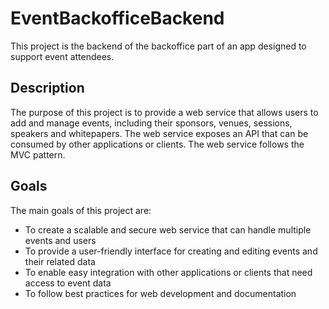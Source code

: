 # EventBackofficeBackend

This project is the backend of the backoffice part of an app designed to support event attendees.

## Description

The purpose of this project is to provide a web service that allows users to add and manage events, including their sponsors, venues, sessions, speakers and whitepapers. The web service exposes an API that can be consumed by other applications or clients. The web service follows the MVC pattern.

## Goals

The main goals of this project are:

- To create a scalable and secure web service that can handle multiple events and users
- To provide a user-friendly interface for creating and editing events and their related data
- To enable easy integration with other applications or clients that need access to event data
- To follow best practices for web development and documentation
